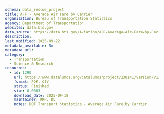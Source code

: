 ```yaml
---
schema: data_rescue_project 
title: AFF - Average Air Fare by Carrier
organization: Bureau of Transportation Statistics
agency: Department of Transportation
websites: data.bts.gov
data_source: https://data.bts.gov/Aviation/AFF-Average-Air-Fare-by-Carrier/gjp5-nh2u/about_data
description: 
last_modified: 2025-09-22
metadata_available: No
metadata_url: 
category:
  - Transportation 
  - Science & Research 
resources:
  - id: 1290
    url: https://www.datalumos.org/datalumos/project/238141/version/V1/view
    format: PDF, CSV
    status: Finished
    size: 0.0003
    download_date: 2025-09-18
    maintainer: DRP, DL
    notes: DOT Transport Statistics - Average Air Fare by Carrier
---
```

